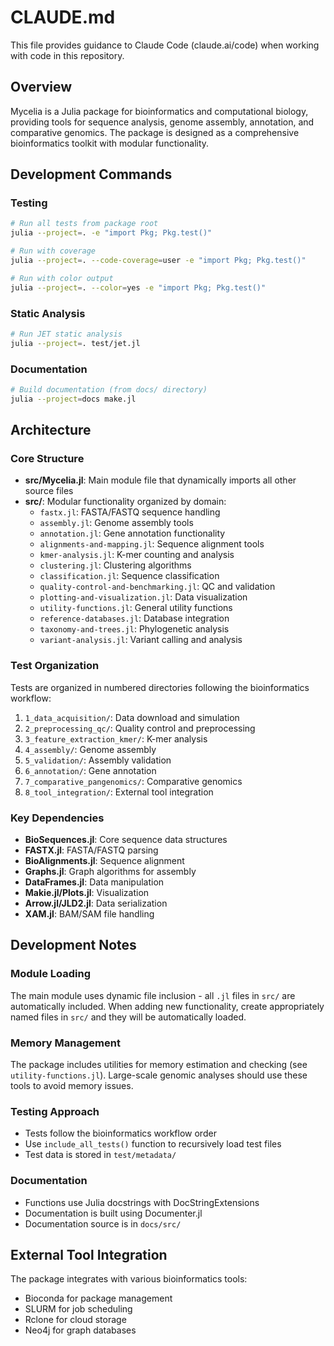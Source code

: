 # CLAUDE.md

This file provides guidance to Claude Code (claude.ai/code) when working with code in this repository.

## Overview

Mycelia is a Julia package for bioinformatics and computational biology, providing tools for sequence analysis, genome assembly, annotation, and comparative genomics. The package is designed as a comprehensive bioinformatics toolkit with modular functionality.

## Development Commands

### Testing
```bash
# Run all tests from package root
julia --project=. -e "import Pkg; Pkg.test()"

# Run with coverage
julia --project=. --code-coverage=user -e "import Pkg; Pkg.test()"

# Run with color output
julia --project=. --color=yes -e "import Pkg; Pkg.test()"
```

### Static Analysis
```bash
# Run JET static analysis
julia --project=. test/jet.jl
```

### Documentation
```bash
# Build documentation (from docs/ directory)
julia --project=docs make.jl
```

## Architecture

### Core Structure
- **src/Mycelia.jl**: Main module file that dynamically imports all other source files
- **src/**: Modular functionality organized by domain:
  - `fastx.jl`: FASTA/FASTQ sequence handling
  - `assembly.jl`: Genome assembly tools
  - `annotation.jl`: Gene annotation functionality
  - `alignments-and-mapping.jl`: Sequence alignment tools
  - `kmer-analysis.jl`: K-mer counting and analysis
  - `clustering.jl`: Clustering algorithms
  - `classification.jl`: Sequence classification
  - `quality-control-and-benchmarking.jl`: QC and validation
  - `plotting-and-visualization.jl`: Data visualization
  - `utility-functions.jl`: General utility functions
  - `reference-databases.jl`: Database integration
  - `taxonomy-and-trees.jl`: Phylogenetic analysis
  - `variant-analysis.jl`: Variant calling and analysis

### Test Organization
Tests are organized in numbered directories following the bioinformatics workflow:
1. `1_data_acquisition/`: Data download and simulation
2. `2_preprocessing_qc/`: Quality control and preprocessing
3. `3_feature_extraction_kmer/`: K-mer analysis
4. `4_assembly/`: Genome assembly
5. `5_validation/`: Assembly validation
6. `6_annotation/`: Gene annotation
7. `7_comparative_pangenomics/`: Comparative genomics
8. `8_tool_integration/`: External tool integration

### Key Dependencies
- **BioSequences.jl**: Core sequence data structures
- **FASTX.jl**: FASTA/FASTQ parsing
- **BioAlignments.jl**: Sequence alignment
- **Graphs.jl**: Graph algorithms for assembly
- **DataFrames.jl**: Data manipulation
- **Makie.jl/Plots.jl**: Visualization
- **Arrow.jl/JLD2.jl**: Data serialization
- **XAM.jl**: BAM/SAM file handling

## Development Notes

### Module Loading
The main module uses dynamic file inclusion - all `.jl` files in `src/` are automatically included. When adding new functionality, create appropriately named files in `src/` and they will be automatically loaded.

### Memory Management
The package includes utilities for memory estimation and checking (see `utility-functions.jl`). Large-scale genomic analyses should use these tools to avoid memory issues.

### Testing Approach
- Tests follow the bioinformatics workflow order
- Use `include_all_tests()` function to recursively load test files
- Test data is stored in `test/metadata/`

### Documentation
- Functions use Julia docstrings with DocStringExtensions
- Documentation is built using Documenter.jl
- Documentation source is in `docs/src/`

## External Tool Integration

The package integrates with various bioinformatics tools:
- Bioconda for package management
- SLURM for job scheduling
- Rclone for cloud storage
- Neo4j for graph databases